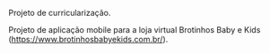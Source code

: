 Projeto de curricularização. 

Projeto de aplicação mobile para a loja virtual Brotinhos Baby e Kids (https://www.brotinhosbabyekids.com.br/). 

